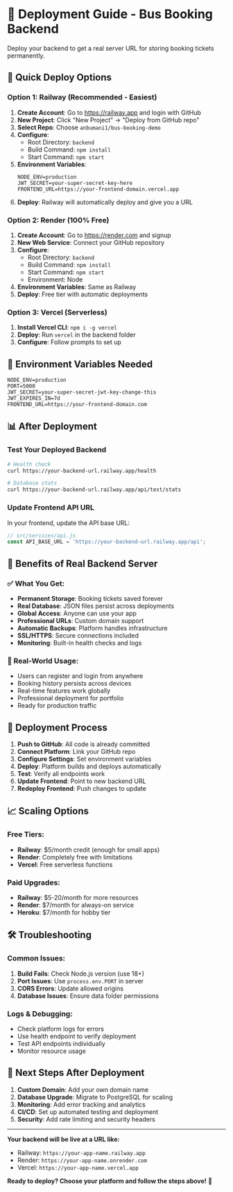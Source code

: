 # 🚀 Deployment Guide - Bus Booking Backend

Deploy your backend to get a real server URL for storing booking tickets permanently.

## 🎯 **Quick Deploy Options**

### **Option 1: Railway (Recommended - Easiest)**

1. **Create Account**: Go to https://railway.app and login with GitHub
2. **New Project**: Click "New Project" → "Deploy from GitHub repo"
3. **Select Repo**: Choose `anbumani1/bus-booking-demo`
4. **Configure**: 
   - Root Directory: `backend`
   - Build Command: `npm install`
   - Start Command: `npm start`
5. **Environment Variables**:
   ```
   NODE_ENV=production
   JWT_SECRET=your-super-secret-key-here
   FRONTEND_URL=https://your-frontend-domain.vercel.app
   ```
6. **Deploy**: Railway will automatically deploy and give you a URL

### **Option 2: Render (100% Free)**

1. **Create Account**: Go to https://render.com and signup
2. **New Web Service**: Connect your GitHub repository
3. **Configure**:
   - Root Directory: `backend`
   - Build Command: `npm install`
   - Start Command: `npm start`
   - Environment: Node
4. **Environment Variables**: Same as Railway
5. **Deploy**: Free tier with automatic deployments

### **Option 3: Vercel (Serverless)**

1. **Install Vercel CLI**: `npm i -g vercel`
2. **Deploy**: Run `vercel` in the backend folder
3. **Configure**: Follow prompts to set up

## 🔧 **Environment Variables Needed**

```env
NODE_ENV=production
PORT=5000
JWT_SECRET=your-super-secret-jwt-key-change-this
JWT_EXPIRES_IN=7d
FRONTEND_URL=https://your-frontend-domain.com
```

## 📊 **After Deployment**

### **Test Your Deployed Backend**
```bash
# Health check
curl https://your-backend-url.railway.app/health

# Database stats
curl https://your-backend-url.railway.app/api/test/stats
```

### **Update Frontend API URL**
In your frontend, update the API base URL:

```javascript
// src/services/api.js
const API_BASE_URL = 'https://your-backend-url.railway.app/api';
```

## 🎉 **Benefits of Real Backend Server**

### **✅ What You Get:**
- **Permanent Storage**: Booking tickets saved forever
- **Real Database**: JSON files persist across deployments
- **Global Access**: Anyone can use your app
- **Professional URLs**: Custom domain support
- **Automatic Backups**: Platform handles infrastructure
- **SSL/HTTPS**: Secure connections included
- **Monitoring**: Built-in health checks and logs

### **📱 Real-World Usage:**
- Users can register and login from anywhere
- Booking history persists across devices
- Real-time features work globally
- Professional deployment for portfolio
- Ready for production traffic

## 🔄 **Deployment Process**

1. **Push to GitHub**: All code is already committed
2. **Connect Platform**: Link your GitHub repo
3. **Configure Settings**: Set environment variables
4. **Deploy**: Platform builds and deploys automatically
5. **Test**: Verify all endpoints work
6. **Update Frontend**: Point to new backend URL
7. **Redeploy Frontend**: Push changes to update

## 📈 **Scaling Options**

### **Free Tiers:**
- **Railway**: $5/month credit (enough for small apps)
- **Render**: Completely free with limitations
- **Vercel**: Free serverless functions

### **Paid Upgrades:**
- **Railway**: $5-20/month for more resources
- **Render**: $7/month for always-on service
- **Heroku**: $7/month for hobby tier

## 🛠️ **Troubleshooting**

### **Common Issues:**
1. **Build Fails**: Check Node.js version (use 18+)
2. **Port Issues**: Use `process.env.PORT` in server
3. **CORS Errors**: Update allowed origins
4. **Database Issues**: Ensure data folder permissions

### **Logs & Debugging:**
- Check platform logs for errors
- Use health endpoint to verify deployment
- Test API endpoints individually
- Monitor resource usage

## 🎯 **Next Steps After Deployment**

1. **Custom Domain**: Add your own domain name
2. **Database Upgrade**: Migrate to PostgreSQL for scaling
3. **Monitoring**: Add error tracking and analytics
4. **CI/CD**: Set up automated testing and deployment
5. **Security**: Add rate limiting and security headers

---

**Your backend will be live at a URL like:**
- Railway: `https://your-app-name.railway.app`
- Render: `https://your-app-name.onrender.com`
- Vercel: `https://your-app-name.vercel.app`

**Ready to deploy? Choose your platform and follow the steps above!** 🚀
